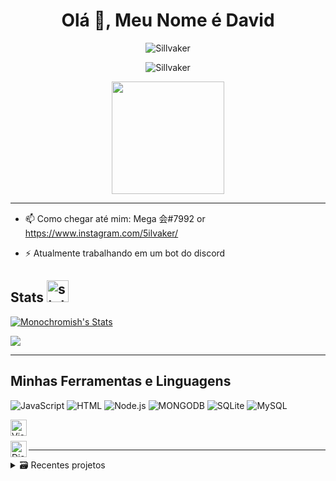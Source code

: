 <!--
**Sillvaker/Sillvaker** is a ✨ _special_ ✨ repository because its `README.md` (this file) appears on your GitHub profile.

Here are some ideas to get you started:

- 🔭 I’m currently working on ...
- 🌱 I’m currently learning ...
- 👯 I’m looking to collaborate on ...
- 🤔 I’m looking for help with ...
- 💬 Ask me about ...
- 📫 How to reach me: ...
- 😄 Pronouns: ...
- ⚡ Fun fact: ...
-->
<h1 align="center">Olá 👋, Meu Nome é David</h1>

<p align="center"> <img src="https://komarev.com/ghpvc/?username=Sillvaker&label=Profile%20views&color=0e75b6&style=flat" alt="Sillvaker" /> </p>
<p align="center"> <img src="https://discord.c99.nl/widget/theme-1/756029510104907886.png" alt="Sillvaker" /> </p>
<p align="center"> <img height="180em" src="https://github-readme-streak-stats.herokuapp.com/?user=Sillvaker&theme=dark&hide_border=true"/> </p>

---

- 📫 Como chegar até mim: Mega 会#7992 or https://www.instagram.com/5ilvaker/

- ⚡ Atualmente trabalhando em um bot do discord

## Stats <img src= "https://cdn.discordapp.com/emojis/575371695746187314.png" alt='stats' width="35px">

[![Monochromish's Stats](https://github-readme-stats.vercel.app/api?username=Sillvaker&show_icons=true&theme=tokyonight)](https://github.com/Sillvaker/github-readme-stats)

<img align="center" src="https://github-readme-stats.vercel.app/api/top-langs/?username=Sillvaker&theme=dracula" />

---

## Minhas Ferramentas e Linguagens 

![JavaScript](https://img.shields.io/badge/JavaScript-323330?style=for-the-badge&logo=javascript&logoColor=F7DF1E)
![HTML](https://img.shields.io/badge/HTML-239120?style=for-the-badge&logo=html5&logoColor=white)
![Node.js](https://img.shields.io/badge/Node.js-43853D?style=for-the-badge&logo=node.js&logoColor=white)
![MONGODB](https://img.shields.io/badge/MongoDB-4EA94B?style=for-the-badge&logo=mongodb&logoColor=white)
![SQLite](https://img.shields.io/badge/SQLite-07405E?style=for-the-badge&logo=sqlite&logoColor=white)
![MySQL](https://img.shields.io/badge/MySQL-00000F?style=for-the-badge&logo=mysql&logoColor=white)
<div>
<img align="left" alt="Visual Studio Code Insider" width="26px" src="https://upload.wikimedia.org/wikipedia/commons/thumb/4/4b/Visual_Studio_Code_Insiders_1.36_icon.svg/1200px-Visual_Studio_Code_Insiders_1.36_icon.svg.png" /><br />
<br /> <img align="left" alt="Discord.js" width="26px" src="https://cdn.discordapp.com/emojis/851461195554619442.png?v=1.png" />
  
  ---

<details>
  <summary>🗃 Recentes projetos</summary>
  
<!--START_SECTION:activity-->
1.⛩ Avatar (https://discord.gg/jbShNj87ZG)

</details>

